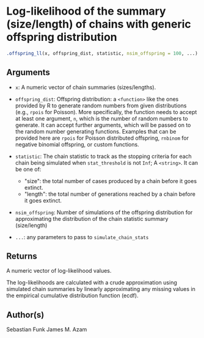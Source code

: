 # Log-likelihood of the summary (size/length) of chains with generic offspring distribution

```r
.offspring_ll(x, offspring_dist, statistic, nsim_offspring = 100, ...)
```

## Arguments

- `x`: A numeric vector of chain summaries (sizes/lengths).
- `offspring_dist`: Offspring distribution: a `<function>` like the ones provided by R to generate random numbers from given distributions (e.g., `rpois` for Poisson). More specifically, the function needs to accept at least one argument, `n`, which is the number of random numbers to generate. It can accept further arguments, which will be passed on to the random number generating functions. Examples that can be provided here are `rpois` for Poisson distributed offspring, `rnbinom` for negative binomial offspring, or custom functions.
- `statistic`: The chain statistic to track as the stopping criteria for each chain being simulated when `stat_threshold` is not `Inf`; A `<string>`. It can be one of:
    
     * "size": the total number of cases produced by a chain before it goes extinct.
     * "length": the total number of generations reached by a chain before it goes extinct.
- `nsim_offspring`: Number of simulations of the offspring distribution for approximating the distribution of the chain statistic summary (size/length)
- `...`: any parameters to pass to `simulate_chain_stats`

## Returns

A numeric vector of log-likelihood values.

The log-likelihoods are calculated with a crude approximation using simulated chain summaries by linearly approximating any missing values in the empirical cumulative distribution function (ecdf).

## Author(s)

Sebastian Funk James M. Azam
